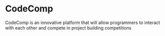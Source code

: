 # CodeComp
CodeComp is an innovative platform that will allow programmers to interact with each other and compete in project building competitions
